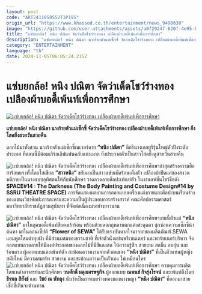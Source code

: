 ```yaml
---
layout: post
code: "ART2411050552T1P195"
origin_url: "https://www.khaosod.co.th/entertainment/news_9490630"
image: "https://github.com/user-attachments/assets/a0f2924f-620f-4e95-b2a2-fa7bb0bb69e4"
title: "แซ่บยกล้อ! หนิง ปณิตา จัดว่าเด็ดโชว์ร่างทอง เปลืองผ้าบอดี้เพ้นท์เพื่อการศึกษา"
description: "แซ่บยกล้อ! หนิง ปณิตา นางร้ายตัวแม่เซ็กซี่ จัดว่าเด็ดโชว์ร่างทอง เปลืองผ้าบอดี้เพ้นท์เพื่อการศึกษา ยิ่งโสดยิ่งสวยวันสวยคืน"
category: "ENTERTAINMENT"
language: "th"
date: 2024-11-05T06:05:24.215Z
---
```


# แซ่บยกล้อ! หนิง ปณิตา จัดว่าเด็ดโชว์ร่างทอง เปลืองผ้าบอดี้เพ้นท์เพื่อการศึกษา

[![แซ่บยกล้อ! หนิง ปณิตา จัดว่าเด็ดโชว์ร่างทอง เปลืองผ้าบอดี้เพ้นท์เพื่อการศึกษา](https://www.khaosod.co.th/wpapp/uploads/2024/11/ning_051167-1.jpg "แซ่บยกล้อ! หนิง ปณิตา จัดว่าเด็ดโชว์ร่างทอง เปลืองผ้าบอดี้เพ้นท์เพื่อการศึกษา")](https://www.khaosod.co.th/wpapp/uploads/2024/11/ning_051167-1.jpg)

**แซ่บยกล้อ! หนิง ปณิตา นางร้ายตัวแม่เซ็กซี่ จัดว่าเด็ดโชว์ร่างทอง เปลืองผ้าบอดี้เพ้นท์เพื่อการศึกษา ยิ่งโสดยิ่งสวยวันสวยคืน**

ดอกไม้มาทั้งสวน นางร้ายตัวแม่เซ็กซี่เนเวอร์ดาย **“หนิง ปณิตา”** ดีกรีนางเอกยูริรุ่นใหญ่ตัวปังระดับประเทศ ที่ตอนนี้มีด้อมเกิร์ลเลิฟแฟนคลับแน่นมาก ยิ่งประกาศตัวเป็นสาวโสดยิ่งดูสวยวันสวยคืน

![แซ่บยกล้อ! หนิง ปณิตา จัดว่าเด็ดโชว์ร่างทอง เปลืองผ้าบอดี้เพ้นท์เพื่อการศึกษา](https://www.khaosod.co.th/wpapp/uploads/2024/11/ning_051167-5.jpg)ล่าสุดสร้างความฮือฮาร้อนแรงทั้งโลกโซเชียล **“สาวหนิง”** ขยับมาเป็นสาวแซ่บเผ็ดร้อนเต็มตัว เปลืองผ้าปิดแค่ของสงวน พลีกายเป็นนางแบบอุทิศตนให้กับนักศึกษา วาดลวดลายศิลปะเพ้นท์ตัว ในงานแฟชั่นโชว์ชื่อดัง **SPACE#14 : The Darkness (The Body Painting and Costume Design#14 by SSRU THEATRE SPACE)** การจัดแสดงผลงานการออกแบบเครื่องแต่งกายและศิลปะบนเรือนร่าง ของแขนงวิชาศิลปะการละครและความเป็นผู้ประกอบการสร้างสรรค์ คณะศิลปกรรมศาสตร์ มหาวิทยาลัยราชภัฏสวนสุนันทา ที่จัดต่อเนื่องมาอย่างยาวนาน

![แซ่บยกล้อ! หนิง ปณิตา จัดว่าเด็ดโชว์ร่างทอง เปลืองผ้าบอดี้เพ้นท์เพื่อการศึกษา](https://www.khaosod.co.th/wpapp/uploads/2024/11/ning_051167-7.jpg)งานนี้ตัวแม่ **“หนิง ปณิตา”** มาในลุคบอดี้เพ้นท์สีแดงเร้าร้อน พร้อมด้วยดอกกุหลาบตกแต่งสะดุดตา ซุกซ่อนความเซ็กซี่น่าค้นหา มาในคอนเซ็ปต์ **“Flower of SEWA”** ได้รับแรงบันดาลใจมาจากของผลิตภัณฑ์ SEWA แอมพูลโสมดำทุบฝ้า ที่มีส่วนผสมของธรรมชาติ ที่เจ้าตัวนั่งแท่นพรีเซนเตอร์ และพาร์ทเนอร์บริหาร จึงออกแบบลวดลายให้มีองค์ประกอบของดอกไม้ที่มีสีแดงสด ให้ความรู้สึก สวยงาม สดชื่น อบอุ่น และร้อนแรง ผู้ออกแบบและเพ้นท์ตัว สะท้อนความงามจากตัวตนของ **“หนิง ปณิตา”** ที่เป็นตัวแทนผู้หญิงสมัยใหม่ มีความสมาร์ท สวยงาม และสะท้อนความเป็นตัวเอง ไม่เหมือนใคร![แซ่บยกล้อ! หนิง ปณิตา จัดว่าเด็ดโชว์ร่างทอง เปลืองผ้าบอดี้เพ้นท์เพื่อการศึกษา](https://www.khaosod.co.th/wpapp/uploads/2024/11/ning_051167-4.jpg) ควบคุมการผลิตโดยเหล่าอาจารย์และนักศึกษา **วนศักดิ์ ผดุงเศรษฐกิจ** ผู้ออกแบบ **ณพนธ์ กิจรุ่งโรจน์** และเพ้นท์ติ้งโดย **ธีรพล สีสังข์** และ **วิชย์ ณ พัทลุง** นับว่าเป็นการเผยร่างทองของนางพญา **“หนิง ปณิตา”** ที่ออกมาสวยเซ็กซี่เกินจะต้านทาน